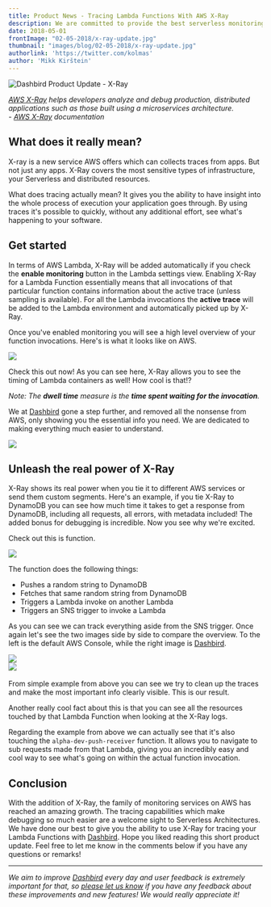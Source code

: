 ```yaml
---
title: Product News - Tracing Lambda Functions With AWS X-Ray
description: We are committed to provide the best serverless monitoring and debugging experience out there. Here's what we have been working on lately.
date: 2018-05-01
frontImage: "02-05-2018/x-ray-update.jpg"
thumbnail: "images/blog/02-05-2018/x-ray-update.jpg"
authorlink: 'https://twitter.com/kolmas'
author: 'Mikk Kirštein'
---
```


![Dashbird Product Update - X-Ray](/images/blog/02-05-2018/x-ray-update.jpg)

<i class="quote pull-left"><a href="https://aws.amazon.com/xray/">AWS X-Ray</a> helps developers analyze and debug production, distributed applications such as those built using a microservices architecture. <br> <span class="pull-right">- <a href="https://aws.amazon.com/xray/">AWS X-Ray</a> documentation<span></i>

## What does it really mean?

X-ray is a new service AWS offers which can collects traces from apps. But not just any apps. X-Ray covers the most sensitive types of infrastructure, your Serverless and distributed resources.

What does tracing actually mean? It gives you the ability to have insight into the whole process of execution your application goes through. By using traces it's possible to quickly, without any additional effort, see what's happening to your software.


## Get started
In terms of AWS Lambda, X-Ray will be added automatically if you check the **enable monitoring** button in the Lambda settings view. Enabling X-Ray for a Lambda Function essentially means that all invocations of that particular function contains information about the active trace (unless sampling is available). For all the Lambda invocations the **active trace** will be added to the Lambda environment and automatically picked up by X-Ray.

Once you've enabled monitoring you will see a high level overview of your function invocations. Here's is what it looks like on AWS.

![](/images/blog/02-05-2018/trace-1.png)

Check this out now! As you can see here, X-Ray allows you to see the timing of Lambda containers as well! How cool is that!? 

_Note: The **dwell time** measure is the **time spent waiting for the invocation**._

We at [Dashbird](htttps://dashbird.io/) gone a step further, and removed all the nonsense from AWS, only showing you the essential info you need. We are dedicated to making everything much easier to understand.

![](/images/blog/02-05-2018/trace-2-dashbirdapp.png)

## Unleash the real power of X-Ray

X-Ray shows its real power when you tie it to different AWS services or send them custom segments. Here's an example, if you tie X-Ray to DynamoDB you can see how much time it takes to get a response from DynamoDB, including all requests, all errors, with metadata included! The added bonus for debugging is incredible. Now you see why we're excited.

Check out this is function. 

![](/images/blog/02-05-2018/trace-3-dashbirdapp.png)


The function does the following things:

- Pushes a random string to DynamoDB
- Fetches that same random string from DynamoDB
- Triggers a Lambda invoke on another Lambda
- Triggers an SNS trigger to invoke a Lambda

As you can see we can track everything aside from the SNS trigger. Once again let's see the two images side by side to compare the overview. To the left is the default AWS Console, while the right image is [Dashbird](https://dashbird.io).

<div class="row">
  <div class="col-xs-12 col-sm-6">
    <img src="/images/blog/02-05-2018/trace-4-aws-console.png">
  </div>
  <div class="col-xs-12 col-sm-6">
    <img src="/images/blog/02-05-2018/trace-5-dashbirdapp.png">
  </div>
</div>

<br>
From simple example from above you can see we try to clean up the traces and make the most important info clearly visible. This is our result.

Another really cool fact about this is that you can see all the resources touched by that Lambda Function when looking at the X-Ray logs.

Regarding the example from above we can actually see that it's also touching the `alpha-dev-push-receiver` function.
It allows you to navigate to sub requests made from that Lambda, giving you an incredibly easy and cool way to see what's going on within the actual function invocation.

## Conclusion
With the addition of X-Ray, the family of monitoring services on AWS has reached an amazing growth. The tracing capabilities which make debugging so much easier are a welcome sight to Serverless Architectures. We have done our best to give you the ability to use X-Ray for tracing your Lambda Functions with [Dashbird](https://dashbird.io/). Hope you liked reading this short product update. Feel free to let me know in the comments below if you have any questions or remarks!

---

_We aim to improve [Dashbird](https://dashbird.io/) every day and user feedback is extremely important for that, so [please let us know](mailto:support@dashbird.io) if you have any feedback about these improvements and new features! We would really appreciate it!_